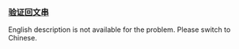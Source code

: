 ### [验证回文串](https://leetcode.com/problems/XltzEq)

<p>English description is not available for the problem. Please switch to Chinese.</p>
